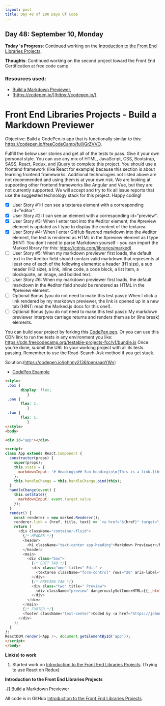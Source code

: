 ```yaml
---
layout: post
title: Day 48 of 100 Days Of Code
---
```



## Day 48: September 10, Monday

**Today 's Progress**: Continued working on the [Introduction to the Front End Libraries Projects](https://learn.freecodecamp.org/front-end-libraries/front-end-libraries-projects).

**Thoughts**: Continued working on the second project toward the Front End Certification at free code camp.

### Resources used:
  * [Build a Markdown Previewer](https://codepen.io/freeCodeCamp/full/GrZVVO),
  * [https://codepen.io/](https://codepen.io/)

  # Front End Libraries Projects - Build a Markdown Previewer

  Objective: Build a CodePen.io app that is functionally similar to this: https://codepen.io/freeCodeCamp/full/GrZVVO.

  Fulfill the below user stories and get all of the tests to pass. Give it your own personal style.
  You can use any mix of HTML, JavaScript, CSS, Bootstrap, SASS, React, Redux, and jQuery to complete this project. You should use a frontend framework (like React for example) because this section is about learning frontend frameworks. Additional technologies not listed above are not recommended and using them is at your own risk. We are looking at supporting other frontend frameworks like Angular and Vue, but they are not currently supported. We will accept and try to fix all issue reports that use the suggested technology stack for this project. Happy coding!

  - [x] User Story #1: I can see a textarea element with a corresponding id="editor".
  - [x] User Story #2: I can see an element with a corresponding id="preview".
  - [x] User Story #3: When I enter text into the #editor element, the #preview element is updated as I type to display the content of the textarea.
  - [x] User Story #4: When I enter GitHub flavored markdown into the #editor element, the text is rendered as HTML in the #preview element as I type (HINT: You don't need to parse Markdown yourself - you can import the Marked library for this: https://cdnjs.com/libraries/marked).
  - [ ] User Story #5: When my markdown previewer first loads, the default text in the #editor field should contain valid markdown that represents at least one of each of the following elements: a header (H1 size), a sub header (H2 size), a link, inline code, a code block, a list item, a blockquote, an image, and bolded text.
  - [ ] User Story #6: When my markdown previewer first loads, the default markdown in the #editor field should be rendered as HTML in the #preview element.
  - [ ] Optional Bonus (you do not need to make this test pass): When I click a link rendered by my markdown previewer, the link is opened up in a new tab (HINT: read the Marked.js docs for this one!).
  - [ ] Optional Bonus (you do not need to make this test pass): My markdown previewer interprets carriage returns and renders them as br (line break) elements.

  You can build your project by forking this [CodePen pen](https://codepen.io/freeCodeCamp/pen/MJjpwO). Or you can use this CDN link to run the tests in any environment you like: https://cdn.freecodecamp.org/testable-projects-fcc/v1/bundle.js
  Once you're done, submit the URL to your working project with all its tests passing.
  Remember to use the Read-Search-Ask method if you get stuck.

  Solution:(https://codepen.io/johnny2136/pen/aaqYWv)

  * [CodePen Example](https://codepen.io/johnny2136/pen/aaqYWv)

```HTML
<style>
 .box {
       display: flex;
          }
 .one {
       flex: 1;
          }
 .two {
       flex: 1;
          }
</style>
<body>

<div id="app"></div>

<script>
class App extends React.Component {  
  constructor(props) {
    super(props);
    this.state = {
      markdownInput: '# Heading\n## Sub-heading\n\n[This is a link.](https://www.freecodecamp.org)\n\n`This is inline code.`\n\n```\nThis is a code block.\n```\n\nThis is a list:\n* item 1\n* item 2\n* item 3\n\n> This is a blockquote.\n\n![Image](https://raw.githubusercontent.com/Johnny2136/FCC-Projects/master/images/images.png)\n\n**This is bolded text.**'
    };
    this.handleChange = this.handleChange.bind(this);
  }  
  handleChange(event) {
    this.setState({
      markdownInput: event.target.value
    });
  }  
  render() {    
    const renderer = new marked.Renderer();
    renderer.link = (href, title, text) => `<a href="${href}" target="_blank">${text}</a>`;    
    return (
      <div className="container-fluid">
        {/* HEADER */}
        <header>
          <h1 className="text-center app-heading">Markdown Previewer</h1>
        </header>
        <main>
          <div class="box">
            {/* EDIT TAB */}
            <div class="one" title=" Edit" >
              <textarea className="form-control" rows="20" aria-label="type GitHub Flavored Markdown text" onChange={(event) => this.handleChange(event)} value={this.state.markdownInput} id="editor"  />
            </div>
            {/* PREVIEW TAB */}
            <div class="two" title=" Preview">
              <div className="preview" dangerouslySetInnerHTML={{__html: marked(this.state.markdownInput, {breaks: true, renderer})}} id="preview"></div>
            </div>          
          </div>
        </main>
        {/* FOOTER */}
        <footer className="text-center">Coded by <a href="https://johnny2136.github.io/" target="_blank">Johnny2136</a></footer>
      </div>
    );
  }
};
ReactDOM.render(<App />, document.getElementById('app'));
</script>
</body>
```
**Link(s) to work**

1. Started work on [Introduction to the Front End Libraries Projects](https://learn.freecodecamp.org/front-end-libraries/front-end-libraries-projects). (Trying to use React on Redux)

**Introduction to the Front End Libraries Projects**

 -[] Build a Markdown Previewer

All code is in GitHub [Introduction to the Front End Libraries Projects](https://github.com/Johnny2136/FCC-Projects/tree/master/FCC_Front_End_Libraries_Projects).
